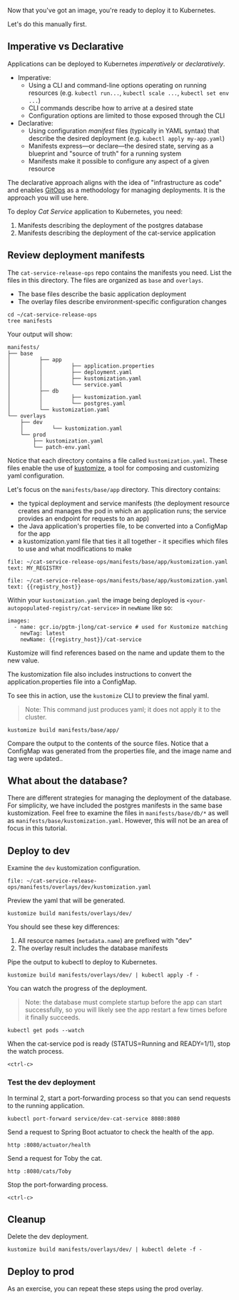 Now that you've got an image, you're ready to deploy it to Kubernetes.

Let's do this manually first.

## Imperative vs Declarative

Applications can be deployed to Kubernetes _imperatively_ or _declaratively_.
- Imperative:
    - Using a CLI and command-line options operating on running resources (e.g. `kubectl run...`, `kubectl scale ...`, `kubectl set env ...`)
    - CLI commands describe how to arrive at a desired state
    - Configuration options are limited to those exposed through the CLI
- Declarative:
    - Using configuration _manifest_ files (typically in YAML syntax) that describe the desired deployment (e.g. `kubectl apply my-app.yaml`)
    - Manifests express—or declare—the desired state, serving as a blueprint and "source of truth" for a running system
    - Manifests make it possible to configure any aspect of a given resource

The declarative approach aligns with the idea of "infrastructure as code" and enables [GitOps](https://www.gitops.tech) as a methodology for managing deployments. It is the approach you will use here.

To deploy _Cat Service_ application to Kubernetes, you need:
1. Manifests describing the deployment of the postgres database
2. Manifests describing the deployment of the cat-service application

## Review deployment manifests

The `cat-service-release-ops` repo contains the manifests you need.
List the files in this directory.
The files are organized as `base` and `overlays`.
- The base files describe the basic application deployment
- The overlay files describe environment-specific configuration changes

```execute-1
cd ~/cat-service-release-ops
tree manifests
```

Your output will show:
```
manifests/
├── base
│         ├── app
│         │         ├── application.properties
│         │         ├── deployment.yaml
│         │         ├── kustomization.yaml
│         │         └── service.yaml
│         ├── db
│         │         ├── kustomization.yaml
│         │         └── postgres.yaml
│         └── kustomization.yaml
└── overlays
    ├── dev
    │         └── kustomization.yaml
    └── prod
        ├── kustomization.yaml
        └── patch-env.yaml
```

Notice that each directory contains a file called `kustomization.yaml`.
These files enable the use of [kustomize](https://kustomize.io), a tool for composing and customizing yaml configuration.

Let's focus on the `manifests/base/app` directory.
This directory contains:
- the typical deployment and service manifests (the deployment resource creates and manages the pod in which an application runs; the service provides an endpoint for requests to an app)
- the Java application's properties file, to be converted into a ConfigMap for the app
- a kustomization.yaml file that ties it all together - it specifies which files to use and what modifications to make

```editor:select-matching-text
file: ~/cat-service-release-ops/manifests/base/app/kustomization.yaml
text: MY_REGISTRY
```

```editor:replace-text-selection
file: ~/cat-service-release-ops/manifests/base/app/kustomization.yaml
text: {{registry_host}}
```

Within your `kustomization.yaml` the image being deployed is `<your-autopopulated-registry/cat-service>` in `newName` like so:
```
images:
  - name: gcr.io/pgtm-jlong/cat-service # used for Kustomize matching
    newTag: latest
    newName: {{registry_host}}/cat-service
```

Kustomize will find references based on the name and update them to the new value.

The kustomization file also includes instructions to convert the application.properties file into a ConfigMap.

To see this in action, use the `kustomize` CLI to preview the final yaml.
> Note: This command just produces yaml; it does not apply it to the cluster.
```execute-1
kustomize build manifests/base/app/
```

Compare the output to the contents of the source files. Notice that a ConfigMap was generated from the properties file, and the image name and tag were updated..

## What about the database?

There are different strategies for managing the deployment of the database.
For simplicity, we have included the postgres manifests in the same base kustomization.
Feel free to examine the files in `manifests/base/db/*` as well as `manifests/base/kustomization.yaml`.
However, this will not be an area of focus in this tutorial.

## Deploy to dev

Examine the `dev` kustomization configuration.
```editor:open-file
file: ~/cat-service-release-ops/manifests/overlays/dev/kustomization.yaml
```

Preview the yaml that will be generated.
```execute-1
kustomize build manifests/overlays/dev/
```

You should see these key differences:
1. All resource names (`metadata.name`) are prefixed with "dev"
2. The overlay result includes the database manifests

Pipe the output to kubectl to deploy to Kubernetes.
```execute-1
kustomize build manifests/overlays/dev/ | kubectl apply -f -
```

You can watch the progress of the deployment.
> Note: the database must complete startup before the app can start successfully, so you will likely see the app restart a few times before it finally succeeds.
```execute-1
kubectl get pods --watch
```

When the cat-service pod is ready (STATUS=Running and READY=1/1), stop the watch process.
```execute-1
<ctrl-c>
```

### Test the dev deployment

In terminal 2, start a port-forwarding process so that you can send requests to the running application.
```execute-2
kubectl port-forward service/dev-cat-service 8080:8080
```

Send a request to Spring Boot actuator to check the health of the app.
```execute-1
http :8080/actuator/health
```

Send a request for Toby the cat.
```execute-1
http :8080/cats/Toby
```

Stop the port-forwarding process.
```execute-2
<ctrl-c>
```

## Cleanup

Delete the dev deployment.
```execute-1
kustomize build manifests/overlays/dev/ | kubectl delete -f -
```

## Deploy to prod

As an exercise, you can repeat these steps using the prod overlay.
